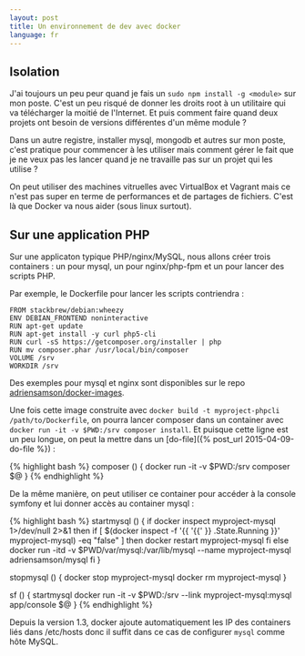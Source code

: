 ```yaml
---
layout: post
title: Un environnement de dev avec docker
language: fr
---
```


## Isolation

J'ai toujours un peu peur quand je fais un `sudo npm install -g <module>` sur mon poste.
C'est un peu risqué de donner les droits root à un utilitaire qui va télécharger la moitié de l'Internet.
Et puis comment faire quand deux projets ont besoin de versions différentes d'un même module ?

Dans un autre registre, installer mysql, mongodb et autres sur mon poste, c'est pratique pour commencer à les utiliser mais comment gérer le fait que je ne veux pas les lancer quand je ne travaille pas sur un projet qui les utilise ?

On peut utiliser des machines vitruelles avec VirtualBox et Vagrant mais ce n'est pas super en terme de performances et de partages de fichiers. C'est là que Docker va nous aider (sous linux surtout).

## Sur une application PHP

Sur une applicaton typique PHP/nginx/MySQL, nous allons créer trois containers : un pour mysql, un pour nginx/php-fpm et un pour lancer des scripts PHP.

Par exemple, le Dockerfile pour lancer les scripts contriendra :

~~~
FROM stackbrew/debian:wheezy
ENV DEBIAN_FRONTEND noninteractive
RUN apt-get update
RUN apt-get install -y curl php5-cli
RUN curl -sS https://getcomposer.org/installer | php
RUN mv composer.phar /usr/local/bin/composer
VOLUME /srv
WORKDIR /srv
~~~

Des exemples pour mysql et nginx sont disponibles sur le repo [adriensamson/docker-images](https://github.com/adriensamson/docker-images).

Une fois cette image construite avec `docker build -t myproject-phpcli /path/to/Dockerfile`, on pourra lancer composer dans un container avec `docker run -it -v $PWD:/srv composer install`.
Et puisque cette ligne est un peu longue, on peut la mettre dans un [do-file]({% post_url 2015-04-09-do-file %}) :

{% highlight bash %}
composer () {
    docker run -it -v $PWD:/srv composer $@
}
{% endhighlight %}

De la même manière, on peut utiliser ce container pour accéder à la console symfony et lui donner accès au container mysql :

{% highlight bash %}
startmysql () {
    if docker inspect myproject-mysql 1>/dev/null 2>&1
    then
        if [ $(docker inspect -f '{{ '{{' }} .State.Running }}' myproject-mysql) -eq "false" ]
        then
            docker restart myproject-mysql
        fi
    else
        docker run -itd -v $PWD/var/mysql:/var/lib/mysql --name myproject-mysql adriensamson/mysql
    fi
}

stopmysql () {
    docker stop myproject-mysql
    docker rm myproject-mysql
}

sf () {
    startmysql
    docker run -it -v $PWD:/srv --link myproject-mysql:mysql app/console $@
}
{% endhighlight %}

Depuis la version 1.3, docker ajoute automatiquement les IP des containers liés dans /etc/hosts donc il suffit dans ce cas de configurer `mysql` comme hôte MySQL.


